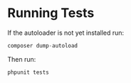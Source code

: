 Running Tests
=============

If the autoloader is not yet installed run:

```php
composer dump-autoload
```

Then run:

```php
phpunit tests
```
